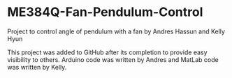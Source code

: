 # ME384Q-Fan-Pendulum-Control
Project to control angle of pendulum with a fan by Andres Hassun and Kelly Hyun

This project was added to GitHub after its completion to provide easy visibility to others. Arduino code was written by Andres and MatLab code was written by Kelly.
